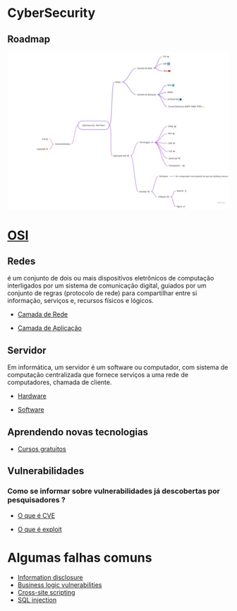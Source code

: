 # CyberSecurity

## Roadmap
![mind map](mind.png)

# [OSI](osi.md)

## Redes

é um conjunto de dois ou mais dispositivos eletrônicos de computação interligados por um sistema de comunicação digital, guiados por um conjunto de regras (protocolo de rede) para compartilhar entre si informação, serviços e, recursos físicos e lógicos.

- [Camada de Rede](rede.md)

- [Camada de Aplicação](aplicacao.md)

## Servidor

Em informática, um servidor é um software ou computador, com sistema de computação centralizada que fornece serviços a uma rede de computadores, chamada de cliente.

- [Hardware](hardware.md)

- [Software](software.md)

## Aprendendo novas tecnologias

- [Cursos gratuitos](cursos.md)

## Vulnerabilidades

### Como se informar sobre vulnerabilidades já descobertas por pesquisadores ?

- [O que é CVE](cve.md)

- [O que é exploit](exploit.md)

# Algumas falhas comuns

- [Information disclosure](infoDisclosure.md)
- [Business logic vulnerabilities](businessLogic.md)
- [Cross-site scripting](xss.md)
- [SQL injection](sqli.md)
